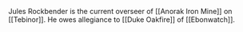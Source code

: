 Jules Rockbender is the current overseer of [[Anorak Iron Mine]] on [[Tebinor]]. He owes allegiance to [[Duke Oakfire]] of [[Ebonwatch]].